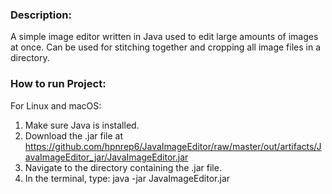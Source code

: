 ### Description:
A simple image editor written in Java used to edit large amounts of images at once. Can be used for stitching together and cropping all image files in a directory.

### How to run Project:

For Linux and macOS:
1. Make sure Java is installed.
2. Download the .jar file at https://github.com/hpnrep6/JavaImageEditor/raw/master/out/artifacts/JavaImageEditor_jar/JavaImageEditor.jar
3. Navigate to the directory containing the .jar file.
4. In the terminal, type: java -jar JavaImageEditor.jar
